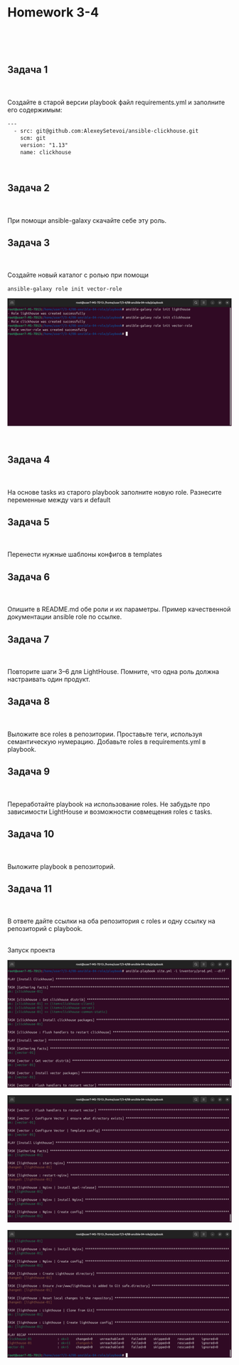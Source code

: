 <h1>Homework 3-4 </h1> <br>
<br>
<br>

<h2>Задача 1</h2><br>
<br>
Создайте в старой версии playbook файл requirements.yml и заполните его содержимым:

```
---
  - src: git@github.com:AlexeySetevoi/ansible-clickhouse.git
    scm: git
    version: "1.13"
    name: clickhouse 
```

<br>
<h2>Задача 2</h2><br>
<br>
При помощи ansible-galaxy скачайте себе эту роль.

<br>
<h2>Задача 3</h2><br>
<br>
Создайте новый каталог с ролью при помощи

```
ansible-galaxy role init vector-role
```

![ansible-galaxy ](https://github.com/IvanChet-4/Dev/blob/main/images/Homework%203-4/3.png)


<br>
<h2>Задача 4</h2><br>
<br>
На основе tasks из старого playbook заполните новую role. Разнесите переменные между vars и default

<br>
<h2>Задача 5</h2><br>
<br>
Перенести нужные шаблоны конфигов в templates

<br>
<h2>Задача 6</h2><br>
<br>
Опишите в README.md обе роли и их параметры. Пример качественной документации ansible role по ссылке.

<br>
<h2>Задача 7</h2><br>
<br>
Повторите шаги 3–6 для LightHouse. Помните, что одна роль должна настраивать один продукт.

<br>
<h2>Задача 8</h2><br>
<br>
Выложите все roles в репозитории. Проставьте теги, используя семантическую нумерацию. Добавьте roles в requirements.yml в playbook.

<br>
<h2>Задача 9</h2><br>
<br>
Переработайте playbook на использование roles. Не забудьте про зависимости LightHouse и возможности совмещения roles с tasks.

<br>
<h2>Задача 10</h2><br>
<br>
Выложите playbook в репозиторий.

<br>
<h2>Задача 11</h2><br>
<br>
В ответе дайте ссылки на оба репозитория с roles и одну ссылку на репозиторий с playbook.<br>
<br>

Запуск проекта

![Запуск ](https://github.com/IvanChet-4/Dev/blob/main/images/Homework%203-4/0.png)

![Запуск ](https://github.com/IvanChet-4/Dev/blob/main/images/Homework%203-4/1.png)

![Запуск ](https://github.com/IvanChet-4/Dev/blob/main/images/Homework%203-4/2.png)

